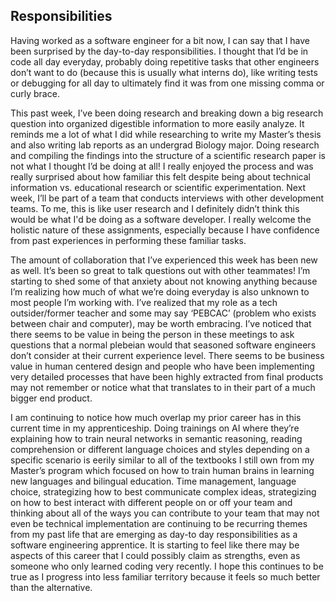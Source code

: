 
## Responsibilities

Having worked as a software engineer for a bit now, I can say that I have been surprised by the day-to-day responsibilities. I thought that I’d be in code all day everyday, probably doing repetitive tasks that other engineers don’t want to do (because this is usually what interns do), like writing tests or debugging for all day to ultimately find it was from one missing comma or curly brace. 

This past week, I’ve been doing research and breaking down a big research question into organized digestible information to more easily analyze. It reminds me a lot of what I did while researching to write my Master’s thesis and also writing lab reports as an undergrad Biology major. Doing research and compiling the findings into the structure of  a scientific research paper is not what I thought I’d be doing at all! I really enjoyed the process and was really surprised about how familiar this felt despite being about technical information vs. educational research or scientific experimentation. Next week, I’ll be part of a team that conducts interviews with other development teams. To me, this is like user research and I definitely didn’t think this would be what I'd be doing as a software developer. I really welcome the holistic nature of these assignments, especially because I have confidence from past experiences in performing these familiar tasks. 

The amount of collaboration that I’ve experienced this week has been new as well. It’s been so great to talk questions out with other teammates! I’m starting to shed some of that anxiety about not knowing anything because I’m realizing how much of what we’re doing everyday is also unknown to most people I’m working with. I’ve realized that my role as a tech outsider/former teacher and some may say ‘PEBCAC’ (problem who exists between chair and computer), may be worth embracing. I’ve noticed that there seems to be value in being the person in these meetings to ask questions that a normal plebeian would that seasoned software engineers don’t consider at their current experience level. There seems to be business value in human centered design and people who have been implementing very detailed processes that have been highly extracted from final products may not remember or notice what that translates to in their part of a much bigger end product. 

I am continuing to notice how much overlap my prior career has in this current time in my apprenticeship. Doing trainings on AI where they’re explaining how to train neural networks in semantic reasoning, reading comprehension or different language choices and styles depending on a specific scenario is eerily similar to all of the textbooks I still own from my Master’s program which focused on how to train human brains in learning new languages and bilingual education. Time management, language choice, strategizing how to best communicate complex ideas, strategizing on how to best interact with different people on or off your team and thinking about all of the ways you can contribute to your team that may not even be technical implementation are continuing to be recurring themes from my past life that are emerging as day-to day responsibilities as a software engineering apprentice. It is starting to feel like there may be aspects of this career that I could possibly claim as strengths, even as someone who only learned coding very recently. I hope this continues to be true as I progress into less familiar territory because it feels so much better than the alternative.
